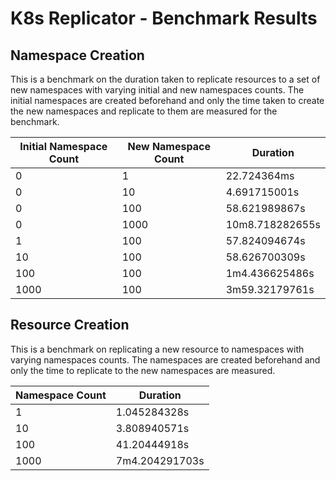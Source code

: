 # K8s Replicator - Benchmark Results

## Namespace Creation

This is a benchmark on the duration taken to replicate resources to a set of new namespaces with varying initial and new namespaces counts. The initial namespaces are created beforehand and only the time taken to create the new namespaces and replicate to them are measured for the benchmark.

| Initial Namespace Count | New Namespace Count | Duration |
| -- | -- | -- |
| 0 | 1 | 22.724364ms |
| 0 | 10 | 4.691715001s |
| 0 | 100 | 58.621989867s |
| 0 | 1000 | 10m8.718282655s |
| 1 | 100 | 57.824094674s |
| 10 | 100 | 58.626700309s |
| 100 | 100 | 1m4.436625486s |
| 1000 | 100 | 3m59.32179761s |

## Resource Creation

This is a benchmark on replicating a new resource to namespaces with varying namespaces counts. The namespaces are created beforehand and only the time to replicate to the new namespaces are measured.

| Namespace Count | Duration |
| -- | -- |
| 1 | 1.045284328s |
| 10 | 3.808940571s |
| 100 | 41.20444918s |
| 1000 | 7m4.204291703s |
